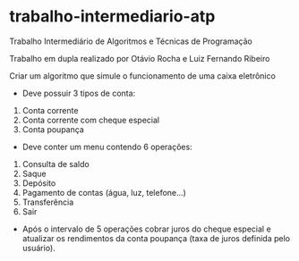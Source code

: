 # trabalho-intermediario-atp
Trabalho Intermediário de Algoritmos e Técnicas de Programação

Trabalho em dupla realizado por Otávio Rocha e Luiz Fernando Ribeiro

Criar um algoritmo que simule o funcionamento de uma caixa eletrônico

- Deve possuir 3 tipos de conta:
1. Conta corrente
2. Conta corrente com cheque especial
3. Conta poupança

- Deve conter um menu contendo 6 operações:
1. Consulta de saldo
2. Saque
3. Depósito
4. Pagamento de contas (água, luz, telefone...)
5. Transferência
6. Sair

- Após o intervalo de 5 operações cobrar juros do cheque especial e atualizar os rendimentos da conta poupança (taxa de juros definida pelo usuário).

